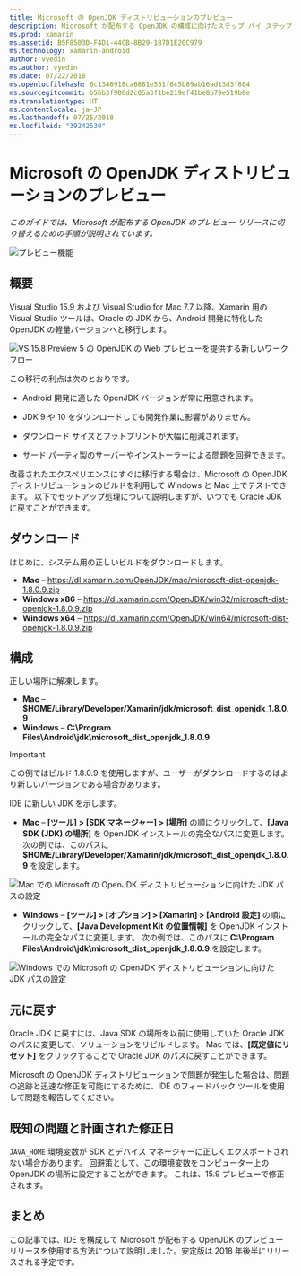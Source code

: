 ```yaml
---
title: Microsoft の OpenJDK ディストリビューションのプレビュー
description: Microsoft が配布する OpenJDK の構成に向けたステップ バイ ステップ ガイドです。
ms.prod: xamarin
ms.assetid: B5F8503D-F4D1-44CB-8B29-187D1E20C979
ms.technology: xamarin-android
author: vyedin
ms.author: vyedin
ms.date: 07/22/2018
ms.openlocfilehash: 6c1346918ca6881e551f6c5b89ab16ad13d3f804
ms.sourcegitcommit: b56b3f906d2c05a3f1be219ef41be8b79e519b8e
ms.translationtype: HT
ms.contentlocale: ja-JP
ms.lasthandoff: 07/25/2018
ms.locfileid: "39242530"
---
```

# <a name="microsofts-openjdk-distribution-preview"></a>Microsoft の OpenJDK ディストリビューションのプレビュー

_このガイドでは、Microsoft が配布する OpenJDK のプレビュー リリースに切り替えるための手順が説明されています。_

![プレビュー機能](~/media/shared/preview.png)

## <a name="overview"></a>概要

Visual Studio 15.9 および Visual Studio for Mac 7.7 以降、Xamarin 用の Visual Studio ツールは、Oracle の JDK から、Android 開発に特化した OpenJDK の軽量バージョンへと移行します。

![VS 15.8 Preview 5 の OpenJDK の Web プレビューを提供する新しいワークフロー](openjdk-images/openjdk.png)

この移行の利点は次のとおりです。

- Android 開発に適した OpenJDK バージョンが常に用意されます。

- JDK 9 や 10 をダウンロードしても開発作業に影響がありません。

- ダウンロード サイズとフットプリントが大幅に削減されます。

- サード パーティ製のサーバーやインストーラーによる問題を回避できます。

改善されたエクスペリエンスにすぐに移行する場合は、Microsoft の OpenJDK ディストリビューションのビルドを利用して Windows と Mac 上でテストできます。 以下でセットアップ処理について説明しますが、いつでも Oracle JDK に戻すことができます。

## <a name="download"></a>ダウンロード

はじめに、システム用の正しいビルドをダウンロードします。

- **Mac** &ndash; https://dl.xamarin.com/OpenJDK/mac/microsoft-dist-openjdk-1.8.0.9.zip
- **Windows x86** &ndash; https://dl.xamarin.com/OpenJDK/win32/microsoft-dist-openjdk-1.8.0.9.zip
- **Windows x64** &ndash; https://dl.xamarin.com/OpenJDK/win64/microsoft-dist-openjdk-1.8.0.9.zip

## <a name="configure"></a>構成

正しい場所に解凍します。

- **Mac** &ndash; **$HOME/Library/Developer/Xamarin/jdk/microsoft_dist_openjdk_1.8.0.9**
- **Windows** &ndash; **C:\\Program Files\\Android\\jdk\\microsoft_dist_openjdk_1.8.0.9**

> [!IMPORTANT]
> この例ではビルド 1.8.0.9 を使用しますが、ユーザーがダウンロードするのはより新しいバージョンである場合があります。

IDE に新しい JDK を示します。

- **Mac** &ndash; **[ツール] > [SDK マネージャー] > [場所]** の順にクリックして、**[Java SDK (JDK) の場所]** を OpenJDK インストールの完全なパスに変更します。 次の例では、このパスに **$HOME/Library/Developer/Xamarin/jdk/microsoft_dist_openjdk_1.8.0.9** を設定します。

![Mac での Microsoft の OpenJDK ディストリビューションに向けた JDK パスの設定](openjdk-images/vsm.png)

- **Windows** &ndash; **[ツール] > [オプション] > [Xamarin] > [Android 設定]** の順にクリックして、**[Java Development Kit の位置情報]** を OpenJDK インストールの完全なパスに変更します。 次の例では、このパスに **C:\\Program Files\\Android\\jdk\\microsoft_dist_openjdk_1.8.0.9** を設定します。

![Windows での Microsoft の OpenJDK ディストリビューションに向けた JDK パスの設定](openjdk-images/vs.png)

## <a name="revert"></a>元に戻す

Oracle JDK に戻すには、Java SDK の場所を以前に使用していた Oracle JDK のパスに変更して、ソリューションをリビルドします。 Mac では、**[既定値にリセット]** をクリックすることで Oracle JDK のパスに戻すことができます。

Microsoft の OpenJDK ディストリビューションで問題が発生した場合は、問題の追跡と迅速な修正を可能にするために、IDE のフィードバック ツールを使用して問題を報告してください。

## <a name="known-issues--planned-fix-dates"></a>既知の問題と計画された修正日

`JAVA_HOME` 環境変数が SDK とデバイス マネージャーに正しくエクスポートされない場合があります。 回避策として、この環境変数をコンピューター上の OpenJDK の場所に設定することができます。 これは、15.9 プレビューで修正されます。

## <a name="summary"></a>まとめ

この記事では、IDE を構成して Microsoft が配布する OpenJDK のプレビュー リリースを使用する方法について説明しました。安定版は 2018 年後半にリリースされる予定です。
